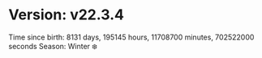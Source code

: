 # Version: v22.3.4
Time since birth: 8131 days, 195145 hours, 11708700 minutes, 702522000 seconds
Season: Winter ❄️
